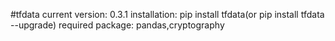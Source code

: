 #tfdata
current version: 0.3.1
installation:
pip install tfdata(or pip install tfdata --upgrade)
required package: pandas,cryptography

